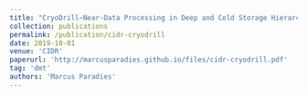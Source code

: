 ```yaml
---
title: "CryoDrill—Near-Data Processing in Deep and Cold Storage Hierarchies"
collection: publications
permalink: /publication/cidr-cryodrill
date: 2019-10-01
venue: 'CIDR'
paperurl: 'http://marcusparadies.github.io/files/cidr-cryodrill.pdf'
tag: 'dmt'
authors: 'Marcus Paradies'
---
```

